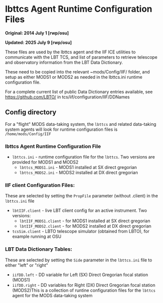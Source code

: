 # lbttcs Agent Runtime Configuration Files

**Original: 2014 July 1 [rwp/osu]**

**Updated: 2025 July 9 [rwp/osu]**

These files are used by the lbttcs agent and the IIF ICE utilities to
communicate with the LBT TCS, and list of parameters to retrieve
telescope and observatory information from the LBT Data Dictionary.

These need to be copied into the relevant ~mods/Config/IIF/ folder,
and setup as either MODS1 or MODS2 as needed in the lbttcs.ini runtime
configuration file.

For a complete current list of public Data Dictionary entries available, see
https://github.com/LBTO/ in tcs/iif/configuration/IIF/DDNames

## Config directory

For a "flight" MODS data-taking system, the `lbttcs` and related data-taking
system agents will look for runtime configuration files is `/home/mods/Config/IIF`

### lbttcs Agent Runtime Configuration File

 * `lbttcs.ini` - runtime configuration file for the `lbttcs`. Two versions are provided for MODS1 and MODS2
   * `lbttcs_MODS1.ini` - MODS1 installed at SX direct gregorian
   * `lbttcs_MODS2.ini` - MODS2 installed at DX direct gregorian

### IIF client Configuration Files:

These are selected by setting the `PropFile` parameter (without .client) in the `lbttcs.ini` file
 * `lbtIIF.client` - live LBT client config for an active instrument. Two versions:
   * `lbtIIF_MODS1.client` - for MODS1 installed at SX direct gregorian
   * `lbtIIF_MODS2.client` - for MODS2 installed at DX direct gregorian
 * `tcsSim.client` - LBTO telescope simulator (obtained from LBTO), for example running at OSU
     
### LBT Data Dictionary Tables:

These are selected by setting the `Side` parameter in the `lbttcs.ini` file to either "left" or "right"
 * `iifDD.left` - DD variable for Left (SX) Direct Gregorian focal station (MODS1)
 * `iifDD.right` - DD variables for Right (DX) Direct Gregorian focal station (MODS2)This is a collection of runtine configuration files for the `lbttcs` agent for
the MODS data-taking system
